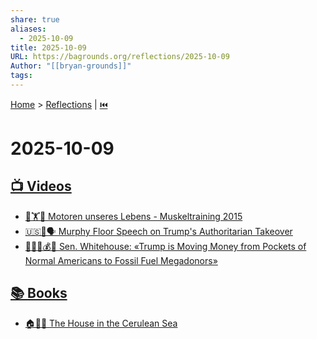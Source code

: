 ```yaml
---
share: true
aliases:
  - 2025-10-09
title: 2025-10-09
URL: https://bagrounds.org/reflections/2025-10-09
Author: "[[bryan-grounds]]"
tags:
---
```

[Home](../index.md) > [Reflections](./index.md) | [⏮️](./2025-10-08.md)  
# 2025-10-09  
## [📺 Videos](../videos/index.md)  
- [💪🏋️📅 Motoren unseres Lebens - Muskeltraining 2015](../videos/motoren-unseres-lebens-muskeltraining-2015-vortrag-dr-patrick-oconnor.md)  
- [🇺🇸👑🗣️ Murphy Floor Speech on Trump's Authoritarian Takeover](../videos/murphy-floor-speech-on-trumps-authoritarian-takeover.md)  
- [🧑‍🤝‍🧑💰⛽ Sen. Whitehouse: «Trump is Moving Money from Pockets of Normal Americans to Fossil Fuel Megadonors»](../videos/sen-whitehouse-trump-is-moving-money-from-pockets-of-normal-americans-to-fossil-fuel-megadonors.md)  
  
## [📚 Books](../books/index.md)  
- [🏠💙🌈 The House in the Cerulean Sea](../books/the-house-in-the-cerulean-sea.md)